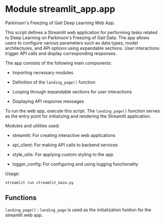Module streamlit_app.app
========================
Parkinson's Freezing of Gait Deep Learning Web App.

This script defines a Streamlit web application for performing tasks related
to Deep Learning on Parkinson's Freezing of Gait Data. The app allows users
to configure various parameters such as data types, model architectures, and
API options using expandable sections. User interactions trigger API
calls and display corresponding responses.

The app consists of the following main components:

  - Importing necessary modules

  - Definition of the `landing_page()` function

  - Looping through expandable sections for user interactions

  - Displaying API response messages

To run the web app, execute this script. The `landing_page()` function serves
as the entry point for initializing and rendering the Streamlit application.

Modules and utilities used:

  - streamlit: For creating interactive web applications

  - api_client: For making API calls to backend services

  - style_utils: For applying custom styling to the app

  - logger_config: For configuring and using logging functionality

Usage:

    streamlit run streamlit_main.py

Functions
---------

    
`landing_page()`
:   `landing_page` is used as the initialization funtion for the streamlit web app.